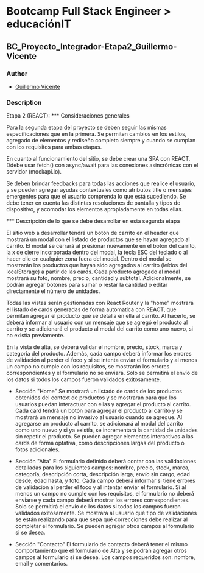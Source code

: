 # Bootcamp Full Stack Engineer > educaciónIT

## BC_Proyecto_Integrador-Etapa2_Guillermo-Vicente

### Author

- [Guillermo Vicente](https://github.com/gvicenteprieto)

### Description

Etapa 2 (REACT):
*** Consideraciones generales

Para la segunda etapa del proyecto se deben seguir las mismas especificaciones que en la primera. Se permiten cambios en los estilos, agregado de elementos y rediseño completo siempre y cuando se cumplan con los requisitos para ambas etapas.

En cuanto al funcionamiento del sitio, se debe crear una SPA con REACT. Ddebe usar fetch() con async/await para las conexiones asincrónicas con el servidor (mockapi.io). 

Se deben brindar feedbacks para todas las acciones que realice el usuario, y se pueden agregar ayudas contextuales como atributos title o mensajes emergentes para que el usuario comprenda lo que está sucediendo. Se debe tener en cuenta las distintas resoluciones de pantalla y tipos de dispositivo, y acomodar los elementos apropiadamente en todas ellas.

*** Descripción de lo que se debe desarrollar en esta segunda etapa

El sitio web a desarrollar tendrá un botón de carrito en el header que mostrará un modal con el listado de productos que se hayan agregado al carrito. El modal se cerrará al presionar nuevamente en el botón del carrito, la x de cierre incorporada dentro del modal, la tecla ESC del teclado o al hacer clic en cualquier zona fuera del modal. Dentro del modal se mostrarán los productos que hayan sido agregados al carrito (leídos del localStorage) a partir de las cards. Cada producto agregado al modal mostrará su foto, nombre, precio, cantidad y subtotal. Adicionalmente, se podrán agregar botones para sumar o restar la cantidad o editar directamente el número de unidades.

Todas las vistas serán gestionadas con React Router y la "home" mostrará el listado de cards generadas de forma automatica con REACT, que permitan agregar el producto que se detalla en ella al carrito. Al hacerlo, se deberá informar al usuario con un mensaje que se agregó el producto al carrito y se adicionará el producto al modal del carrito como uno nuevo, si no existía previamente.

En la vista de alta, se deberá validar el nombre, precio, stock, marca y categoría del producto. Además, cada campo deberá informar los errores de validación al perder el foco y si se intenta enviar el formulario y al menos un campo no cumple con los requisitos, se mostrarán los errores correspondientes y el formulario no se enviará. Solo se permitirá el envío de los datos si todos los campos fueron validados exitosamente.

* Sección "Home"
Se mostrará un listado de cards de los productos obtenidos del context de productos y se mostraran para que los usuarios puedan interactuar con ellas y agregar el producto al carrito.
Cada card tendrá un botón para agregar el producto al carrito y se mostrará un mensaje no invasivo al usuario cuando se agregue.
Al agregarse un producto al carrito, se adicionará al modal del carrito como uno nuevo y si ya existía, se incrementará la cantidad de unidades sin repetir el producto.
Se pueden agregar elementos interactivos a las cards de forma optativa, como descripciones largas del producto o fotos adicionales.

* Sección "Alta"
El formulario definido deberá contar con las validaciones detalladas para los siguientes campos: nombre, precio, stock, marca, categoría, descripción corta, descripción larga, envío sin cargo, edad desde, edad hasta, y foto.
Cada campo deberá informar si tiene errores de validación al perder el foco y al intentar enviar el formulario.
Si al menos un campo no cumple con los requisitos, el formulario no deberá enviarse y cada campo deberá mostrar los errores correspondientes.
Solo se permitirá el envío de los datos si todos los campos fueron validados exitosamente.
Se mostrará al usuario qué tipo de validaciones se están realizando para que sepa qué correcciones debe realizar al completar el formulario.
Se pueden agregar otros campos al formulario si se desea.

* Sección "Contacto"
El formulario de contacto deberá tener el mismo comportamiento que el formulario de Alta y se podrán agregar otros campos al formulario si se desea. Los campos requeridos son: nombre, email y comentarios.